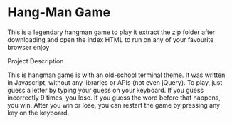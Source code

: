 # Hang-Man Game
This is a legendary hangman game to play it extract the zip folder after downloading and open the index HTML to run on any of your favourite browser enjoy 

Project Description

This is hangman game is with an old-school terminal theme. It was written in Javascript, without any libraries or APIs (not even jQuery). To play, just guess a letter by typing your guess on your keyboard. If you guess incorrectly 9 times, you lose. If you guess the word before that happens, you win. After you win or lose, you can restart the game by pressing any key on the keyboard.

